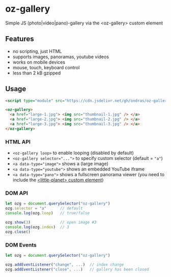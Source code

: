 # oz-gallery
Simple JS (photo|video|pano)-gallery via the &lt;oz-gallery&gt; custom element

## Features
  - no scripting, just HTML
  - supports images, panoramas, youtube videos
  - works on mobile devices
  - mouse, touch, keyboard control
  - less than 2 kB gzipped

## Usage

```html
<script type="module" src="https://cdn.jsdelivr.net/gh/ondras/oz-gallery/oz-gallery.min.js"></script>

<oz-gallery>
  <a href="large-1.jpg"> <img src="thumbnail-1.jpg" /> </a>
  <a href="large-2.jpg"> <img src="thumbnail-2.jpg" /> </a>
  <a href="large-3.jpg"> <img src="thumbnail-3.jpg" /> </a>
</oz-gallery>
```

### HTML API

- `<oz-gallery loop>` to enable looping (disabled by default)
- `<oz-gallery selector="...">` to specify custom selector (default = `"a"`)
- `<a data-type="image">` shows a (large image)
- `<a data-type="youtube">` shows an embedded YouTube iframe
- `<a data-type="pano">` shows a fullscreen panorama viewer (you need to include the [&lt;little-planet&gt; custom element](https://github.com/ondras/little-planet/))

### DOM API

```js
let ozg = document.querySelector("oz-gallery")
ozg.selector = "a"      // default
console.log(ozg.loop)   // true/false

ozg.show(3)             // open image #3
console.log(ozg.index)  // 3
ozg.close()
```

### DOM Events

```js
let ozg = document.querySelector("oz-gallery")

ozg.addEventListener("change", ...)  // index change
ozg.addEventListener("close", ...)   // gallery has been closed
```
